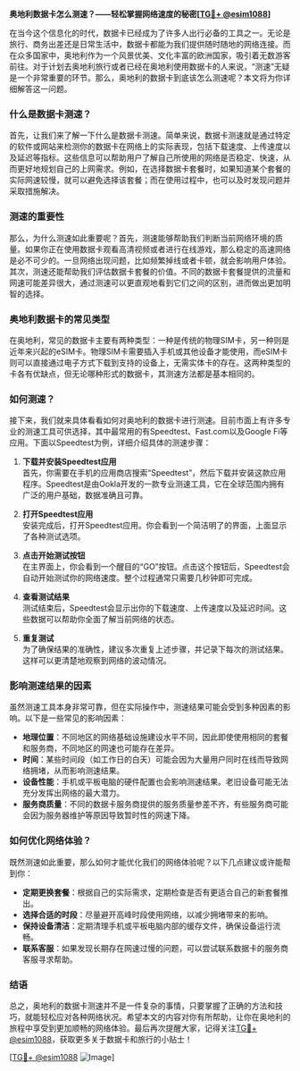 **奥地利数据卡怎么测速？——轻松掌握网络速度的秘密[[TG💪+ @esim1088](https://t.me/s/esim1088)]**

在当今这个信息化的时代，数据卡已经成为了许多人出行必备的工具之一。无论是旅行、商务出差还是日常生活中，数据卡都能为我们提供随时随地的网络连接。而在众多国家中，奥地利作为一个风景优美、文化丰富的欧洲国家，吸引着无数游客前往。对于计划去奥地利旅行或者已经在奥地利使用数据卡的人来说，“测速”无疑是一个非常重要的环节。那么，奥地利的数据卡到底该怎么测速呢？本文将为你详细解答这一问题。

### 什么是数据卡测速？

首先，让我们来了解一下什么是数据卡测速。简单来说，数据卡测速就是通过特定的软件或网站来检测你的数据卡在网络上的实际表现，包括下载速度、上传速度以及延迟等指标。这些信息可以帮助用户了解自己所使用的网络是否稳定、快速，从而更好地规划自己的上网需求。例如，在选择数据卡套餐时，如果知道某个套餐的实际网速较慢，就可以避免选择该套餐；而在使用过程中，也可以及时发现问题并采取措施解决。

### 测速的重要性

那么，为什么测速如此重要呢？首先，测速能够帮助我们判断当前网络环境的质量。如果你正在使用数据卡观看高清视频或者进行在线游戏，那么稳定的高速网络是必不可少的。一旦网络出现问题，比如频繁掉线或者卡顿，就会影响用户体验。其次，测速还能帮助我们评估数据卡套餐的价值。不同的数据卡套餐提供的流量和网速可能差异很大，通过测速可以更直观地看到它们之间的区别，进而做出更加明智的选择。

### 奥地利数据卡的常见类型

在奥地利，常见的数据卡主要有两种类型：一种是传统的物理SIM卡，另一种则是近年来兴起的eSIM卡。物理SIM卡需要插入手机或其他设备才能使用，而eSIM卡则可以直接通过电子方式下载到支持的设备上，无需实体卡的存在。这两种类型的卡各有优缺点，但无论哪种形式的数据卡，其测速方法都是基本相同的。

### 如何测速？

接下来，我们就来具体看看如何对奥地利的数据卡进行测速。目前市面上有许多专业的测速工具可供选择，其中最常用的有Speedtest、Fast.com以及Google Fi等应用。下面以Speedtest为例，详细介绍具体的测速步骤：

1. **下载并安装Speedtest应用**  
   首先，你需要在手机的应用商店搜索“Speedtest”，然后下载并安装这款应用程序。Speedtest是由Ookla开发的一款专业测速工具，它在全球范围内拥有广泛的用户基础，数据准确且可靠。

2. **打开Speedtest应用**  
   安装完成后，打开Speedtest应用。你会看到一个简洁明了的界面，上面显示了各种测试选项。

3. **点击开始测试按钮**  
   在主界面上，你会看到一个醒目的“GO”按钮。点击这个按钮后，Speedtest会自动开始测试你的网络速度。整个过程通常只需要几秒钟即可完成。

4. **查看测试结果**  
   测试结束后，Speedtest会显示出你的下载速度、上传速度以及延迟时间。这些数据可以帮助你全面了解当前网络的状态。

5. **重复测试**  
   为了确保结果的准确性，建议多次重复上述步骤，并记录下每次的测试结果。这样可以更清楚地观察到网络的波动情况。

### 影响测速结果的因素

虽然测速工具本身非常可靠，但在实际操作中，测速结果可能会受到多种因素的影响。以下是一些常见的影响因素：

- **地理位置**：不同地区的网络基础设施建设水平不同，因此即使使用相同的套餐和服务商，不同地区的网速也可能存在差异。
- **时间**：某些时间段（如工作日的白天）可能会因为大量用户同时在线而导致网络拥堵，从而影响测速结果。
- **设备性能**：手机或平板电脑的硬件配置也会影响测速结果。老旧设备可能无法充分发挥出网络的最大潜力。
- **服务商质量**：不同的数据卡服务商提供的服务质量参差不齐，有些服务商可能会因为服务器维护等原因导致暂时性的网速下降。

### 如何优化网络体验？

既然测速如此重要，那么如何才能优化我们的网络体验呢？以下几点建议或许能帮到你：

- **定期更换套餐**：根据自己的实际需求，定期检查是否有更适合自己的新套餐推出。
- **选择合适的时段**：尽量避开高峰时段使用网络，以减少拥堵带来的影响。
- **保持设备清洁**：定期清理手机或平板电脑内部的缓存文件，确保设备运行流畅。
- **联系客服**：如果发现长期存在网速过慢的问题，可以尝试联系数据卡的服务商客服寻求帮助。

### 结语

总之，奥地利的数据卡测速并不是一件复杂的事情，只要掌握了正确的方法和技巧，就能轻松应对各种网络状况。希望本文的内容对你有所帮助，让你在奥地利的旅程中享受到更加顺畅的网络体验。最后再次提醒大家，记得关注[TG💪+ @esim1088](https://t.me/s/esim1088)，获取更多关于数据卡和旅行的小贴士！

[[TG💪+ @esim1088](https://t.me/s/esim1088) ![Image](https://i.postimg.cc/4NQfJmqS/Snipaste-2025-05-13-00-14-12.png)]
